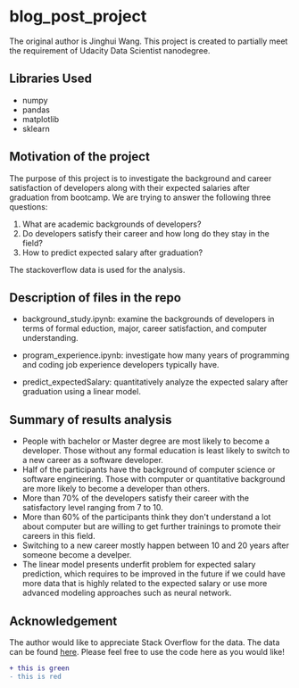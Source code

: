 # blog_post_project
The original author is Jinghui Wang. This project is created to partially meet the requirement of Udacity Data Scientist nanodegree.

## Libraries Used
* numpy
* pandas
* matplotlib
* sklearn

## Motivation of the project
The purpose of this project is to investigate the background and career satisfaction of developers along with their expected salaries after graduation from bootcamp. We are trying to answer the following three questions:

1. What are academic backgrounds of developers?
2. Do developers satisfy their career and how long do they stay in the field?
3. How to predict expected salary after graduation?

The stackoverflow data is used for the analysis.

## Description of files in the repo
* background_study.ipynb: examine the backgrounds of developers in terms of formal eduction, major, career satisfaction, and computer understanding.

* program_experience.ipynb: investigate how many years of programming and coding job experience developers typically have.

* predict_expectedSalary: quantitatively analyze the expected salary after graduation using a linear model.

## Summary of results analysis
* People with bachelor or Master degree are most likely to become a developer. Those without any formal education is least likely to switch to a new career as a software developer.
* Half of the participants have the background of computer science or software engineering. Those with computer or quantitative background are more likely to become a developer than others. 
* More than 70% of the developers satisfy their career with the satisfactory level ranging from 7 to 10.
* More than 60% of the participants think they don't understand a lot about computer but are willing to get further trainings to promote their careers in this field.
* Switching to a new career mostly happen between 10 and 20 years after someone become a develper.
* The linear model presents underfit problem for expected salary prediction, which requires to be improved in the future if we could have more data that is highly related to the expected salary or use more advanced modeling approaches such as neural network.

## Acknowledgement 
The author would like to appreciate Stack Overflow for the data. The data can be found [here](https://www.kaggle.com/datasets/stackoverflow/so-survey-2017). Please feel free to use the code here as you would like!

```diff
+ this is green
- this is red
```